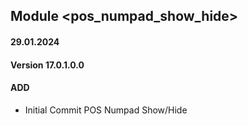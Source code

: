 ## Module <pos_numpad_show_hide>

#### 29.01.2024
#### Version 17.0.1.0.0
#### ADD
- Initial Commit  POS Numpad Show/Hide
